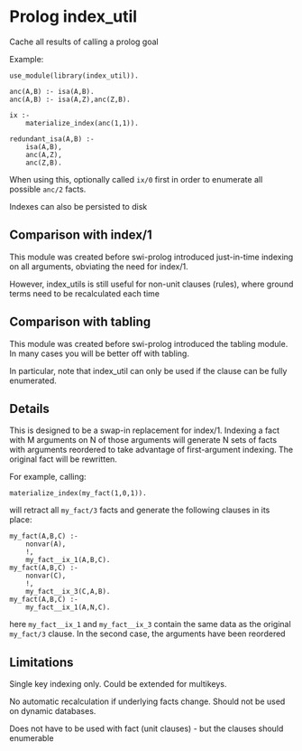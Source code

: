 # Prolog index_util

Cache all results of calling a prolog goal

Example:

```
use_module(library(index_util)).

anc(A,B) :- isa(A,B).
anc(A,B) :- isa(A,Z),anc(Z,B).

ix :-
    materialize_index(anc(1,1)).

redundant_isa(A,B) :-
    isa(A,B),
    anc(A,Z),
    anc(Z,B).
```

When using this, optionally called `ix/0` first in order to enumerate all possible `anc/2` facts.

Indexes can also be persisted to disk

## Comparison with index/1

This module was created before swi-prolog introduced just-in-time indexing on all arguments, obviating the need for index/1.

However, index_utils is still useful for non-unit clauses (rules), where ground terms need to be recalculated each time

## Comparison with tabling

This module was created before swi-prolog introduced the tabling module. In many cases you will be better off with tabling.

In particular, note that index_util can only be used if the clause can be fully enumerated.

## Details

This is designed to be a swap-in replacement for index/1. Indexing a
fact with M arguments on N of those arguments will generate N sets of
facts with arguments reordered to take advantage of first-argument
indexing. The original fact will be rewritten.

For example, calling:

`materialize_index(my_fact(1,0,1)).`

will retract all `my_fact/3` facts and generate the following clauses in its place:

```
my_fact(A,B,C) :-
    nonvar(A),
    !,
    my_fact__ix_1(A,B,C).
my_fact(A,B,C) :-
    nonvar(C),
    !,
    my_fact__ix_3(C,A,B).
my_fact(A,B,C) :-
    my_fact__ix_1(A,N,C).
```

here `my_fact__ix_1` and `my_fact__ix_3` contain the same data as the original `my_fact/3` clause. In the second case, the arguments have been reordered
 
## Limitations

Single key indexing only. Could be extended for multikeys.
  
No automatic recalculation if underlying facts change. Should not be used on dynamic databases.

Does not have to be used with fact (unit clauses) - but the clauses should enumerable

